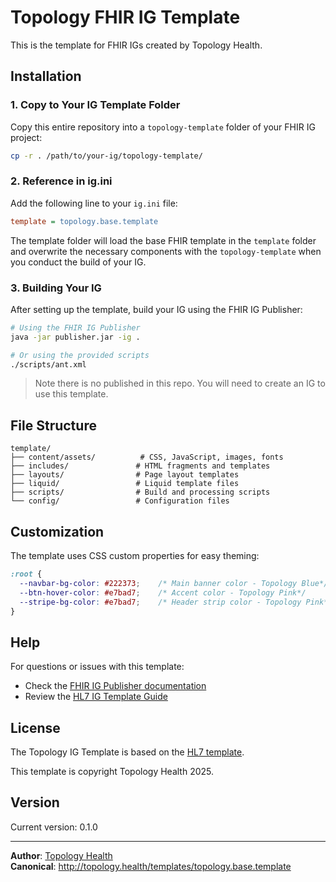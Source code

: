 # Topology FHIR IG Template

This is the template for FHIR IGs created by Topology Health.

## Installation

### 1. Copy to Your IG Template Folder

Copy this entire repository into a `topology-template` folder of your FHIR IG project:

```bash
cp -r . /path/to/your-ig/topology-template/
```

### 2. Reference in ig.ini

Add the following line to your `ig.ini` file:

```ini
template = topology.base.template
```

The template folder will load the base FHIR template in the `template` folder and overwrite the necessary components with the `topology-template` when you conduct the build of your IG.

### 3. Building Your IG

After setting up the template, build your IG using the FHIR IG Publisher:

```bash
# Using the FHIR IG Publisher
java -jar publisher.jar -ig .

# Or using the provided scripts
./scripts/ant.xml
```

> Note there is no published in this repo. You will need to create an IG to use this template.

## File Structure

```
template/
├── content/assets/          # CSS, JavaScript, images, fonts
├── includes/               # HTML fragments and templates
├── layouts/                # Page layout templates
├── liquid/                 # Liquid template files
├── scripts/                # Build and processing scripts
└── config/                 # Configuration files
```

## Customization

The template uses CSS custom properties for easy theming:

```css
:root {
  --navbar-bg-color: #222373;    /* Main banner color - Topology Blue*/ 
  --btn-hover-color: #e7bad7;    /* Accent color - Topology Pink*/
  --stripe-bg-color: #e7bad7;    /* Header strip color - Topology Pink*/
}
```

## Help

For questions or issues with this template:

- Check the [FHIR IG Publisher documentation](https://confluence.hl7.org/display/FHIR/IG+Publisher+Documentation)
- Review the [HL7 IG Template Guide](https://confluence.hl7.org/display/FHIR/Implementation+Guide+Template+Guide)

## License

The Topology IG Template is based on the [HL7 template](https://github.com/HL7/ig-template-base).

This template is copyright Topology Health 2025.

## Version

Current version: 0.1.0

---

**Author**: [Topology Health](http://topology.health)  
**Canonical**: <http://topology.health/templates/topology.base.template>
